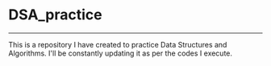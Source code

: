 # DSA_practice

---
This is a repository I have created to practice Data Structures and Algorithms. I'll be constantly updating it as per the codes I execute.
